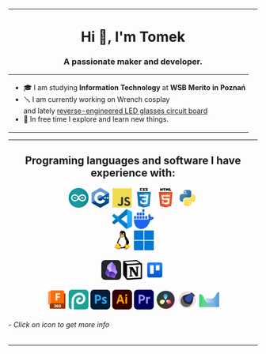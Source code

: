 <hr>

<h1 align="center">Hi 👋, I'm Tomek</h1>
<h3 align="center">A passionate maker and developer.</h3>
<div align="center">
    <table>
        <tr>
            <td>
                <ul>
                    <li>🎓 I am studying <b>Information Technology</b> at <b>WSB Merito in Poznań</b></li>
                    <li>🪛 I am currently working on Wrench cosplay<br>and lately <a href="https://github.com/DrSapling/LED-Glasses-Matrix-26x7-SL-GlassesLed26x7">reverse-engineered LED glasses circuit board</a></li>
                    <li>💪 In free time I explore and learn new things.</li>
                </ul>
            </td>
        </tr>
    </table>
</div>

---

<h2 align="center">Programing languages and software I have experience with:</h3>
<p align="center">
    <img src="./icons/arduino.svg" title="Arduino" alt="logo: Arduino" width="40" height="40"/>
    <img src="./icons/cplusplus.svg" title="Cplusplus" alt="logo: Cplusplus" width="40" height="40"/>
    <img src="./icons/javascript.svg" title="Javascript" alt="logo: Javascript" width="40" height="40"/>
    <img src="./icons/css3.svg" title="CSS3" alt="logo: CSS3" width="40" height="40"/>
    <img src="./icons/html5.svg" title="HTML5" alt="logo: HTML5" width="40" height="40"/>
    <img src="./icons/python.svg" title="Python" alt="logo: Python" width="40" height="40"/>
    <!--img src="./icons/minecraft-command-block.webp" title="Minecraft commands" alt="logo: Minecraft command block" width="40" height="40"/-->
    <br>
    <a href="https://code.visualstudio.com/"><img src="./icons/vscode.svg" title="VScode" alt="logo: VScode" width="40" height="40"/></a>
    <a href="https://code.visualstudio.com/"><img src="./icons/docker-mark-blue.svg" title="Docker" alt="logo: Docker" width="40" height="40"/></a>
    <br>
    <a href="https://pl.wikipedia.org/wiki/Linux"><img src="./icons/linux.svg" title="Linux" alt="logo: Linux" width="40" height="40"/></a>
    <a href="https://en.wikipedia.org/wiki/Microsoft_Windows"><img src="./icons/windows-11.svg" title="Windows" alt="logo: Windows" width="40" height="40"/></a>
    <br>
    <br>
    <a href="https://obsidian.md/"><img src="./icons/obsidian.svg" title="Obsidian" alt="logo: Obsidian" width="40"/></a>
    <a href="https://www.notion.so/"><img src="./icons/notion.svg" title="Notion" alt="logo: Notion" width="40"/></a>
    <a href="https://trello.com/"><img src="./icons/trello.svg" title="Trello" alt="logo: Trello" width="40"/></a>
    <br>
    <br>
    <a href="https://www.autodesk.com/products/fusion-360/"><img src="./icons/fusion360.svg" title="Fusion360" alt="logo: Fusion360" width="40" height="40"/></a>
    <a href="https://photopea.com/"><img src="./icons/photopea.svg" title="photopea" alt="logo: photopea" width="40" height="40"/></a>
    <a href="https://www.adobe.com/"><img src="./icons/photoshop.svg" title="Photoshop" alt="logo: Photoshop" width="40" height="40"/></a>
    <a href="https://www.adobe.com/"><img src="./icons/illustrator.svg" title="Illustrator" alt="logo: Illustrator" width="40" height="40"/></a>
    <a href="https://www.adobe.com/"><img src="./icons/premiere-pro.svg" title="Premiere Pro" alt="logo: Premiere Pro" width="40" height="40"/></a>
    <a href="https://www.blackmagicdesign.com/products/davinciresolve"><img src="./icons/DaVinci-resolve.svg" title="DaVinci-Resolve" alt="logo: DaVinci-resolve" width="40" height="40"/></a>
    <a href="https://www.maxon.net/en/cinema-4d"><img src="./icons/cinema4d-ugly.svg" title="Cinema4d" alt="logo: Cinema4d" width="40" height="40"/></a>
    <a href="https://www.agisoft.com/"><img src="./icons/metashape.svg" title="Metashape" alt="logo: Metashape" width="40" height="40"/></a>
    <br>
</p>

###### - Click on icon to get more info

---

<!--h3 align="center">More about me</h3>

<div align="center">
    <table align="center">
        <tr>
            <td>
                <ul>
                    <li>🛠️ <a href="https://github.com/DrSapling/DrSapling/blob/main/tools.md">Tools</a> I use every day</li>
                    <!--li>📝 <a href="https://github.com/DrSapling/blog">Blog</a> updating my work (now only in form of MD files. Full website in future)</li-.->
                    <li><a href="https://ko-fi.com/DrSapling"><img src="https://storage.ko-fi.com/cdn/brandasset/v2/support_me_on_kofi_badge_red.png" width=20%></a></li>
                </ul>
            </td>
        </tr>
    </table>
</div>
-->
